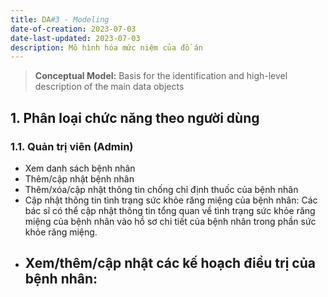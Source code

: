 ```yaml
---
title: DA#3 - Modeling
date-of-creation: 2023-07-03
date-last-updated: 2023-07-03
description: Mô hình hóa mức niệm của đồ án
---
```


> **Conceptual Model:** Basis for the identification and high-level description of the main data objects

## 1. Phân loại chức năng theo người dùng

### 1.1. Quản trị viên (Admin)

- Xem danh sách bệnh nhân
- Thêm/cập nhật bệnh nhân
- Thêm/xóa/cập nhật thông tin chống chỉ định thuốc của bệnh nhân
- Cập nhật thông tin tình trạng sức khỏe răng miệng của bệnh nhân: Các bác sĩ có thể cập nhật thông tin tổng quan về tình trạng sức khỏe răng miệng của bệnh nhân vào hồ sơ chi tiết của bệnh nhân trong phần sức khỏe răng miệng.
- Xem/thêm/cập nhật các kế hoạch điều trị của bệnh nhân:
  - 

